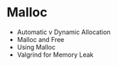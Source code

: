 # Malloc
- Automatic v Dynamic Allocation
- Malloc and Free
- Using Malloc
- Valgrind for Memory Leak
